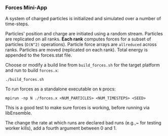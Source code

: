 ### Forces Mini-App

A system of charged particles is initialized and simulated over a number of time-steps.

Particles' position and charge are initiated using a random stream.
Particles are replicated on all ranks.
**Each rank** computes forces for a subset of particles (`O(N^2)` operations).
Particle force arrays are `allreduced` across ranks.
Particles are moved (replicated on each rank).
Total energy is appended to the forces.stat file.

Choose or modify a build line from `build_forces.sh` for the target platform and
run to build `forces.x`:

    ./build_forces.sh

To run forces as a standalone executable on `N` procs:

    mpirun -np N ./forces.x <NUM_PARTICLES> <NUM_TIMESTEPS> <SEED>

This is a good test to make sure forces is working, before running via libEnsemble.

The change the rate at which runs are declared bad runs (e.g.,~ for testing worker
kills), add a fourth argument between 0 and 1.
